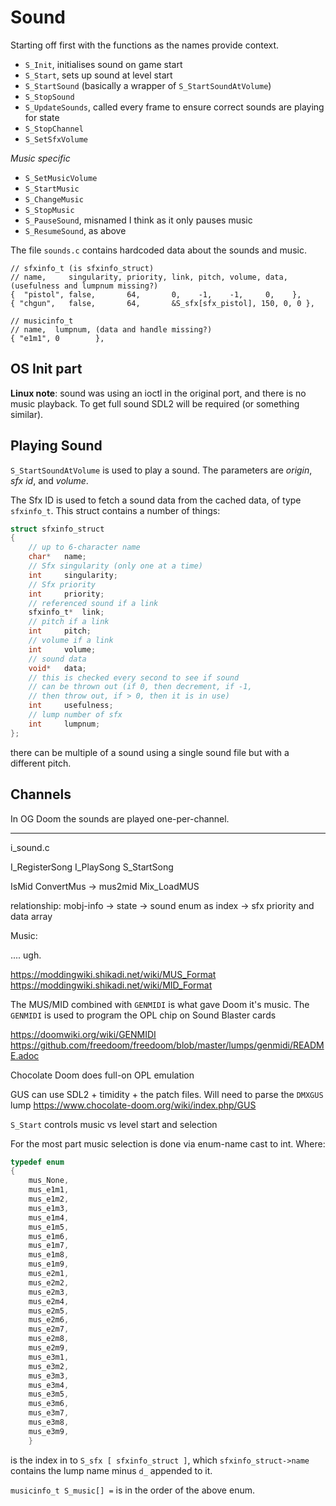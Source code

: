 # Sound

Starting off first with the functions as the names provide context.

- `S_Init`, initialises sound on game start
- `S_Start`, sets up sound at level start
- `S_StartSound` (basically a wrapper of `S_StartSoundAtVolume`)
- `S_StopSound`
- `S_UpdateSounds`, called every frame to ensure correct sounds are playing for state
- `S_StopChannel`
- `S_SetSfxVolume`

*Music specific*

- `S_SetMusicVolume`
- `S_StartMusic`
- `S_ChangeMusic`
- `S_StopMusic`
- `S_PauseSound`, misnamed I think as it only pauses music
- `S_ResumeSound`, as above

The file `sounds.c` contains hardcoded data about the sounds and music.

```
// sfxinfo_t (is sfxinfo_struct)
// name,     singularity, priority, link, pitch, volume, data, (usefulness and lumpnum missing?)
{  "pistol", false,       64,       0,    -1,    -1,     0,    },
{ "chgun",   false,       64,       &S_sfx[sfx_pistol], 150, 0, 0 },

// musicinfo_t
// name,  lumpnum, (data and handle missing?)
{ "e1m1", 0        },
```

## OS Init part

**Linux note**: sound was using an ioctl in the original port, and there is no music playback. To get full sound SDL2 will be required (or something similar).

## Playing Sound

`S_StartSoundAtVolume` is used to play a sound. The parameters are *origin*, *sfx id*, and *volume*.

The Sfx ID is used to fetch a sound data from the cached data, of type `sfxinfo_t`. This struct contains
a number of things:

```c
struct sfxinfo_struct
{
    // up to 6-character name
    char*	name;
    // Sfx singularity (only one at a time)
    int		singularity;
    // Sfx priority
    int		priority;
    // referenced sound if a link
    sfxinfo_t*	link;
    // pitch if a link
    int		pitch;
    // volume if a link
    int		volume;
    // sound data
    void*	data;
    // this is checked every second to see if sound
    // can be thrown out (if 0, then decrement, if -1,
    // then throw out, if > 0, then it is in use)
    int		usefulness;
    // lump number of sfx
    int		lumpnum;		
};
```

there can be multiple of a sound using a single sound file but with a different pitch.

## Channels

In OG Doom the sounds are played one-per-channel.


---

i_sound.c

I_RegisterSong
I_PlaySong
S_StartSong

IsMid
ConvertMus -> mus2mid
Mix_LoadMUS

relationship: mobj-info -> state -> sound enum as index -> sfx priority and data array


Music:

.... ugh.

https://moddingwiki.shikadi.net/wiki/MUS_Format
https://moddingwiki.shikadi.net/wiki/MID_Format

The MUS/MID combined with `GENMIDI` is what gave Doom it's music. The `GENMIDI` is used to program
the OPL chip on Sound Blaster cards

https://doomwiki.org/wiki/GENMIDI
https://github.com/freedoom/freedoom/blob/master/lumps/genmidi/README.adoc

Chocolate Doom does full-on OPL emulation

GUS can use SDL2 + timidity + the patch files. Will need to parse the `DMXGUS` lump
https://www.chocolate-doom.org/wiki/index.php/GUS

`S_Start` controls music vs level start and selection

For the most part music selection is done via enum-name cast to int. Where:

```c
typedef enum
{
    mus_None,
    mus_e1m1,
    mus_e1m2,
    mus_e1m3,
    mus_e1m4,
    mus_e1m5,
    mus_e1m6,
    mus_e1m7,
    mus_e1m8,
    mus_e1m9,
    mus_e2m1,
    mus_e2m2,
    mus_e2m3,
    mus_e2m4,
    mus_e2m5,
    mus_e2m6,
    mus_e2m7,
    mus_e2m8,
    mus_e2m9,
    mus_e3m1,
    mus_e3m2,
    mus_e3m3,
    mus_e3m4,
    mus_e3m5,
    mus_e3m6,
    mus_e3m7,
    mus_e3m8,
    mus_e3m9,
    }
```

is the index in to `S_sfx [ sfxinfo_struct ]`, which `sfxinfo_struct->name` contains the lump name minus `d_` appended to it.

`musicinfo_t S_music[] =` is in the order of the above enum.
